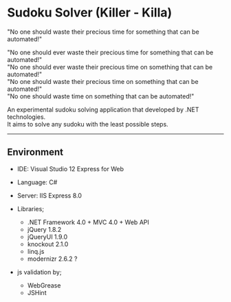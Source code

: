 # Sudoku Solver (Killer - Killa)
"No one should waste their precious time for something that can be automated!"
  
"No one should ever waste their precious time for something that can be automated!"  
"No one should ever waste their precious time on something that can be automated!"  
"No one should waste their precious time on something that can be automated!"  
"No one should waste time on something that can be automated!"  
  
An experimental sudoku solving application that developed by .NET technologies.  
It aims to solve any sudoku with the least possible steps.
  
---
  
## Environment ##
- IDE: Visual Studio 12 Express for Web
- Language: C#
- Server: IIS Express 8.0
- Libraries;
  - .NET Framework 4.0 + MVC 4.0 + Web API
  - jQuery 1.8.2
  - jQueryUI 1.9.0
  - knockout 2.1.0
  - linq.js
  - modernizr 2.6.2 ?

- js validation by;
	- WebGrease
	- JSHint
